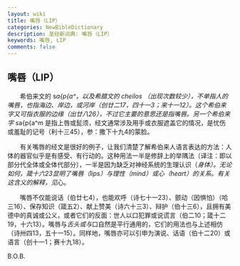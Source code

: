 ```yaml
---
layout: wiki
title: 嘴唇（LIP）
categories: NewBibleDictionary
description: 圣经新词典: 嘴唇（LIP）
keywords: 嘴唇, LIP
comments: false
---
```


## 嘴唇（LIP）

　　希伯来文的 s*a{p{a^，以及希腊文的 cheilos （出现次数较少），不单指人的嘴唇，也指海边、岸边，或河岸（创廿二17，四十一3；来十一12）。这个希伯来字又可指衣服的边缘（出廿八26），不过它主要的意思还是指嘴唇。另一个希伯来字 s*a{p{a^m 是指上唇或髭须，经文通常涉及用手或衣服遮盖它的情况，是忧伤或羞耻的记号（利十三45），参：撒下十九4的蒙脸。

　　有关嘴唇的经文是很好的例子，让我们清楚了解希伯来人语言表达的方法：人体的器官似乎是有感受、有行动的。这种用法一半是修辞上的举隅法〔译注：即以部分代全体或全体代部分〕，一半是因为缺乏对神经系统的生理认识（*身体）。无论如何，箴十六23显明了嘴唇（lips）与理性（mind）或心（heart）的关系。有关这含义的解释，见*心。

　　嘴唇不仅能说话（伯廿七4），也能欢呼（诗七十一23）、颤动（因惧怕）（哈三16）、保存知识（箴五2）、献上赞美（诗六十三3）、辩护（伯十三6），且拥有美德中的真诚或公义，或者它们的反面：世人以口犯罪或说谎言（伯二10；箴十二19，十六13）。嘴唇与*舌头或与*口自然是平行通用的，它们的用法也与上述相仿（诗卅四13，五十一15）。同样地，嘴唇亦可以引申为演说、话语（伯十二20）或语言（创十一1；赛十九18）。

B.O.B.








